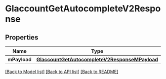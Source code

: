 # GlaccountGetAutocompleteV2Response

## Properties
Name | Type | Description | Notes
------------ | ------------- | ------------- | -------------
**mPayload** | [**GlaccountGetAutocompleteV2ResponseMPayload**](GlaccountGetAutocompleteV2ResponseMPayload.md) |  | 

[[Back to Model list]](../README.md#documentation-for-models) [[Back to API list]](../README.md#documentation-for-api-endpoints) [[Back to README]](../README.md)


